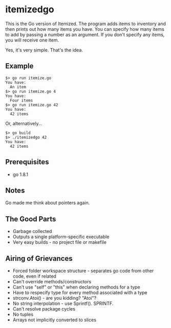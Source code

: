 # itemizedgo

This is the Go version of Itemized. The program adds items to inventory and then prints out how many items you have. You can specify how many items to add by passing a number as an argument. If you don't specify any items, you will receive one item. 

Yes, it's very simple. That's the idea.

## Example

```
$> go run itemize.go
You have:
  An item
$> go run itemize.go 4
You have:
  Four items
$> go run itemize.go 42
You have: 
  42 items
```

Or, alternatively...

```
$> go build
$> ./itemizedgo 42
You have:
  42 items
```

## Prerequisites
- go 1.8.1

## Notes

Go made me think about pointers again. 

## The Good Parts
- Garbage collected
- Outputs a single platform-specific executable
- Very easy builds - no project file or makefile

## Airing of Grievances
- Forced folder workspace structure - separates go code from other code, even if related
- Can't override methods/constructors 
- Can't use "self" or "this" when declaring methods for a type
- Have to respecify type for every method associated with a type
- strconv.Atoi() - are you kidding? "Atoi"?
- No string interpolation - use Sprintf(). SPRINTF.
- Can't resolve package cycles
- No tuples
- Arrays not implicitly converted to slices

